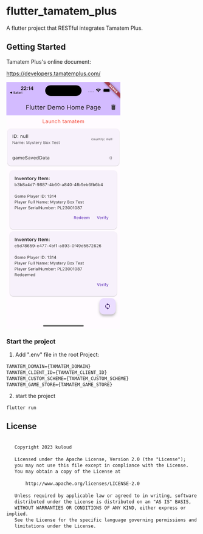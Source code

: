 # flutter_tamatem_plus

A flutter project that RESTful integrates Tamatem Plus.

## Getting Started


Tamatem Plus's online document:

https://developers.tamatemplus.com/

<img src="./screenshots/SimulatorScreenshot-iPhone15.png" width = "300" alt="tamatemplus" align=center />

### Start the project

1. Add ".env" file in the root Project:

```
TAMATEM_DOMAIN={TAMATEM_DOMAIN}
TAMATEM_CLIENT_ID={TAMATEM_CLIENT_ID}
TAMATEM_CUSTOM_SCHEME={TAMATEM_CUSTOM_SCHEME}
TAMATEM_GAME_STORE={TAMATEM_GAME_STORE}
```

2. start the project
```
flutter run
```


## License
```

   Copyright 2023 kuloud

   Licensed under the Apache License, Version 2.0 (the "License");
   you may not use this file except in compliance with the License.
   You may obtain a copy of the License at

       http://www.apache.org/licenses/LICENSE-2.0

   Unless required by applicable law or agreed to in writing, software
   distributed under the License is distributed on an "AS IS" BASIS,
   WITHOUT WARRANTIES OR CONDITIONS OF ANY KIND, either express or implied.
   See the License for the specific language governing permissions and
   limitations under the License.
```